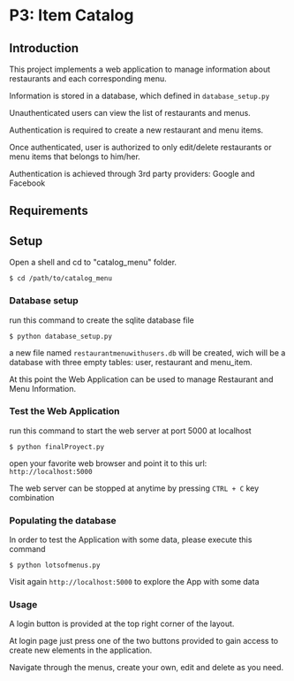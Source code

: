 # P3: Item Catalog
## Introduction

This project implements a web application to manage information about restaurants and each corresponding menu.

Information is stored in a database, which defined in `database_setup.py`

Unauthenticated users can view the list of restaurants and menus.

Authentication is required to create a new restaurant and menu items.

Once authenticated, user is authorized to only edit/delete restaurants or menu items that belongs to him/her.

Authentication is achieved through 3rd party providers: Google and Facebook

## Requirements


## Setup

Open a shell and cd to "catalog_menu" folder.

```
$ cd /path/to/catalog_menu
```

### Database setup

run this command to create the sqlite database file
```
$ python database_setup.py
```
a new file named `restaurantmenuwithusers.db` will be created, wich will be a database with three empty tables: user, restaurant and menu_item.

At this point the Web Application can be used to manage Restaurant and Menu Information.

### Test the Web Application

run this command to start the web server at port 5000 at localhost
```
$ python finalProyect.py
```

open your favorite web browser and point it to this url: `http://localhost:5000`

The web server can be stopped at anytime by pressing `CTRL + C` key combination

### Populating the database

In order to test the Application with some data, please execute this command
```
$ python lotsofmenus.py
```

Visit again `http://localhost:5000` to explore the App with some data

### Usage

A login button is provided at the top right corner of the layout. 

At login page just press one of the two buttons provided to gain access to create new elements in the application.

Navigate through the menus, create your own, edit and delete as you need.